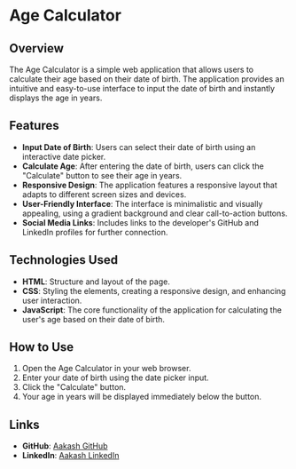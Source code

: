  # Age Calculator

## Overview
The Age Calculator is a simple web application that allows users to calculate their age based on their date of birth. The application provides an intuitive and easy-to-use interface to input the date of birth and instantly displays the age in years.

## Features
- **Input Date of Birth**: Users can select their date of birth using an interactive date picker.
- **Calculate Age**: After entering the date of birth, users can click the "Calculate" button to see their age in years.
- **Responsive Design**: The application features a responsive layout that adapts to different screen sizes and devices.
- **User-Friendly Interface**: The interface is minimalistic and visually appealing, using a gradient background and clear call-to-action buttons.
- **Social Media Links**: Includes links to the developer's GitHub and LinkedIn profiles for further connection.

## Technologies Used
- **HTML**: Structure and layout of the page.
- **CSS**: Styling the elements, creating a responsive design, and enhancing user interaction.
- **JavaScript**: The core functionality of the application for calculating the user's age based on their date of birth.

## How to Use
1. Open the Age Calculator in your web browser.
2. Enter your date of birth using the date picker input.
3. Click the "Calculate" button.
4. Your age in years will be displayed immediately below the button.

## Links
- **GitHub**: [Aakash GitHub](https://github.com/Aakash17x08)
- **LinkedIn**: [Aakash LinkedIn](https://www.linkedin.com/in/aakash-maurya-b18152326/)
